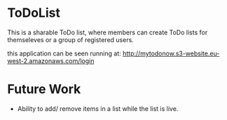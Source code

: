 # ToDoList
 
This is a sharable ToDo list, where members can create ToDo lists for themseleves or a group of registered users.

this application can be seen running at: http://mytodonow.s3-website.eu-west-2.amazonaws.com/login

# Future Work

- Ability to add/ remove items in a list while the list is live.
 
